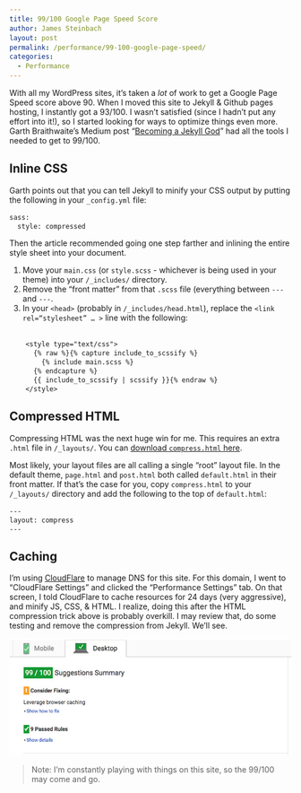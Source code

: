 ```yaml
---
title: 99/100 Google Page Speed Score
author: James Steinbach
layout: post
permalink: /performance/99-100-google-page-speed/
categories:
  - Performance
---
```

With all my WordPress sites, it’s taken a *lot* of work to get a Google Page Speed score above 90. When I moved this site to Jekyll & Github pages hosting, I instantly got a 93/100. I wasn’t satisfied (since I hadn’t put any effort into it!), so I started looking for ways to optimize things even more. Garth Braithwaite’s Medium post &#8220;[Becoming a Jekyll God][2]&#8221; had all the tools I needed to get to 99/100.

## Inline CSS

Garth points out that you can tell Jekyll to minify your CSS output by putting the following in your `_config.yml` file:

    sass:
      style: compressed

Then the article recommended going one step farther and inlining the entire style sheet into your document.

1. Move your `main.css` (or `style.scss` - whichever is being used in your theme) into your `/_includes/` directory.
2. Remove the “front matter” from that `.scss` file (everything between `---` and `---`.
3. In your `<head>` (probably in `/_includes/head.html`), replace the `<link rel=“stylesheet” … >` line with the following:

<pre><code>
    &lt;style type="text/css">
      {% raw %}{% capture include_to_scssify %}
        {% include main.scss %}
      {% endcapture %}
      {{ include_to_scssify | scssify }}{% endraw %}
    &lt;/style>
</code></pre>

## Compressed HTML

Compressing HTML was the next huge win for me. This requires an extra `.html` file in `/_layouts/`. You can [download `compress.html` here][1].

Most likely, your layout files are all calling a single “root” layout file. In the default theme, `page.html` and `post.html` both called `default.html` in their front matter. If that’s the case for you, copy `compress.html` to your `/_layouts/` directory and add the following to the top of `default.html`:

    ---
    layout: compress
    ---

## Caching

I’m using [CloudFlare](https://www.cloudflare.com "Visit cloudflare.com") to manage DNS for this site. For this domain, I went to “CloudFlare Settings” and clicked the “Performance Settings” tab. On that screen, I told CloudFlare to cache resources for 24 days (very aggressive), and minify JS, CSS, & HTML. I realize, doing this after the HTML compression trick above is probably overkill. I may review that, do some testing and remove the compression from Jekyll. We’ll see.

![Screenshot showing 99/100 Google Page Speed Score](/images/99-100-google-page-speed.jpg "Google Page Speed")

> Note: I&#8217;m constantly playing with things on this site, so the 99/100 may come and go.

[1]: https://github.com/penibelst/jekyll-compress-html/releases/tag/v1.1.1 "Download compress.html"
[2]: https://medium.com/design-open/becoming-a-jekyll-god-ef722e93f771 "I am a Jekyll God"